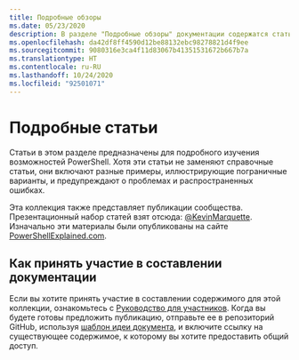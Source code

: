 ```yaml
---
title: Подробные обзоры
ms.date: 05/23/2020
description: В разделе "Подробные обзоры" документации содержатся статьи с более подробными сведениями и примерами, чем в справочнике по командлетам.
ms.openlocfilehash: da42df8ff4590d12be88132ebc98278821d4f9ee
ms.sourcegitcommit: 9080316e3ca4f11d83067b41351531672b667b7a
ms.translationtype: HT
ms.contentlocale: ru-RU
ms.lasthandoff: 10/24/2020
ms.locfileid: "92501071"
---
```

# <a name="deep-dive-articles"></a>Подробные статьи

Статьи в этом разделе предназначены для подробного изучения возможностей PowerShell. Хотя эти статьи не заменяют справочные статьи, они включают разные примеры, иллюстрирующие пограничные варианты, и предупреждают о проблемах и распространенных ошибках.

Эта коллекция также представляет публикации сообщества. Презентационный набор статей взят отсюда: [@KevinMarquette][]. Изначально эти материалы были опубликованы на сайте [PowerShellExplained.com][].

## <a name="how-to-contribute-content"></a>Как принять участие в составлении документации

Если вы хотите принять участие в составлении содержимого для этой коллекции, ознакомьтесь с [Руководство для участников][]. Когда вы будете готовы предложить публикацию, отправьте ее в репозиторий GitHub, используя [шаблон идеи документа][], и включите ссылку на существующее содержимое, к которому вы хотите предоставить общий доступ.

<!-- link references -->
[powershellexplained.com]: https://powershellexplained.com/
[@KevinMarquette]: https://twitter.com/KevinMarquette
[Руководство для участников]: https://aka.ms/PSDocsContributor
[Шаблон идеи документа]: https://github.com/MicrosoftDocs/PowerShell-Docs/issues/new?assignees=&labels=doc-idea&template=New_Document_Request.md&title=Community+contribution
